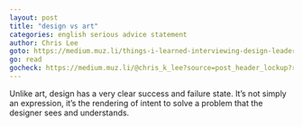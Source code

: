```yaml
---
layout: post
title: "design vs art"
categories: english serious advice statement
author: Chris Lee
goto: https://medium.muz.li/things-i-learned-interviewing-design-leaders-from-the-valleys-top-companies-ddeec3042f7a?ref=speak.junglestar.org
go: read
gocheck: https://medium.muz.li/@chris_k_lee?source=post_header_lockup?ref=speak.junglestar.org
---
```

Unlike art, design has a very clear success and failure state. It’s not simply an expression, it’s the rendering of intent to solve a problem that the designer sees and understands.
